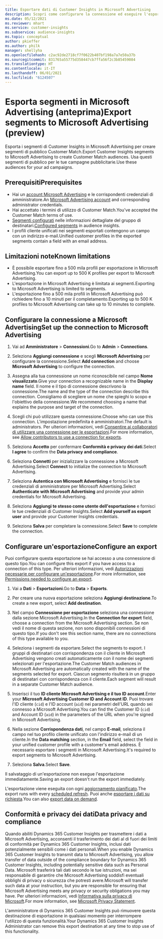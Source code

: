 ```yaml
---
title: Esportare dati di Customer Insights in Microsoft Advertising
description: Scopri come configurare la connessione ed eseguire l'esportazione in Microsoft Advertising.
ms.date: 05/12/2021
ms.reviewer: mhart
ms.service: customer-insights
ms.subservice: audience-insights
ms.topic: conceptual
author: pkieffer
ms.author: philk
manager: shellyha
ms.openlocfilehash: c2ac92de2718cf7f0622b407bf198a7a7e50a37b
ms.sourcegitcommit: 831765a55775d358447cb7ffa56f2c3b85459084
ms.translationtype: HT
ms.contentlocale: it-IT
ms.lasthandoff: 06/01/2021
ms.locfileid: "6124507"
---
```

# <a name="export-segments-to-microsoft-advertising-preview"></a><span data-ttu-id="4bba9-103">Esporta segmenti in Microsoft Advertising (anteprima)</span><span class="sxs-lookup"><span data-stu-id="4bba9-103">Export segments to Microsoft Advertising (preview)</span></span>

<span data-ttu-id="4bba9-104">Esporta i segmenti di Customer Insights in Microsoft Advertising per creare segmenti di pubblico Customer Match.</span><span class="sxs-lookup"><span data-stu-id="4bba9-104">Export Customer Insights segments to Microsoft Advertising to create Customer Match audiences.</span></span> <span data-ttu-id="4bba9-105">Usa questi segmenti di pubblico per le tue campagne pubblicitarie.</span><span class="sxs-lookup"><span data-stu-id="4bba9-105">Use these audiences for your ad campaigns.</span></span>

## <a name="prerequisites"></a><span data-ttu-id="4bba9-106">Prerequisiti</span><span class="sxs-lookup"><span data-stu-id="4bba9-106">Prerequisites</span></span>

-   <span data-ttu-id="4bba9-107">Hai un [account Microsoft Advertising](https://ads.microsoft.com/) e le corrispondenti credenziali di amministratore.</span><span class="sxs-lookup"><span data-stu-id="4bba9-107">An [Microsoft Advertising account](https://ads.microsoft.com/) and corresponding administrator credentials.</span></span>
-   <span data-ttu-id="4bba9-108">Hai accettato i termini di utilizzo di Customer Match.</span><span class="sxs-lookup"><span data-stu-id="4bba9-108">You've accepted the Customer Match terms of use.</span></span> 
-   <span data-ttu-id="4bba9-109">[Segmenti configurati](segments.md) nelle informazioni dettagliate del gruppo di destinatari.</span><span class="sxs-lookup"><span data-stu-id="4bba9-109">[Configured segments](segments.md) in audience insights.</span></span>
-   <span data-ttu-id="4bba9-110">I profili cliente unificati nei segmenti esportati contengono un campo con un indirizzo e-mail.</span><span class="sxs-lookup"><span data-stu-id="4bba9-110">Unified customer profiles in the exported segments contain a field with an email address.</span></span>

## <a name="known-limitations"></a><span data-ttu-id="4bba9-111">Limitazioni note</span><span class="sxs-lookup"><span data-stu-id="4bba9-111">Known limitations</span></span>

- <span data-ttu-id="4bba9-112">È possibile esportare fino a 500 mila profili per esportazione in Microsoft Advertising.</span><span class="sxs-lookup"><span data-stu-id="4bba9-112">You can export up to 500 K profiles per export to Microsoft Advertising.</span></span>
- <span data-ttu-id="4bba9-113">L'esportazione in Microsoft Advertising è limitata ai segmenti.</span><span class="sxs-lookup"><span data-stu-id="4bba9-113">Exporting to Microsoft Advertising is limited to segments.</span></span>
- <span data-ttu-id="4bba9-114">L'esportazione fino a 500 mila profili in Microsoft Advertising può richiedere fino a 10 minuti per il completamento.</span><span class="sxs-lookup"><span data-stu-id="4bba9-114">Exporting up to 500 K profiles to Microsoft Advertising can take up to 10 minutes to complete.</span></span> 


## <a name="set-up-the-connection-to-microsoft-advertising"></a><span data-ttu-id="4bba9-115">Configurare la connessione a Microsoft Advertising</span><span class="sxs-lookup"><span data-stu-id="4bba9-115">Set up the connection to Microsoft Advertising</span></span>

1. <span data-ttu-id="4bba9-116">Vai ad **Amministratore** > **Connessioni**.</span><span class="sxs-lookup"><span data-stu-id="4bba9-116">Go to **Admin** > **Connections**.</span></span>

1. <span data-ttu-id="4bba9-117">Seleziona **Aggiungi connessione** e scegli **Microsoft Advertising** per configurare la connessione.</span><span class="sxs-lookup"><span data-stu-id="4bba9-117">Select **Add connection** and choose **Microsoft Advertising** to configure the connection.</span></span>

1. <span data-ttu-id="4bba9-118">Assegna alla tua connessione un nome riconoscibile nel campo **Nome visualizzato**.</span><span class="sxs-lookup"><span data-stu-id="4bba9-118">Give your connection a recognizable name in the **Display name** field.</span></span> <span data-ttu-id="4bba9-119">Il nome e il tipo di connessione descrivono la connessione.</span><span class="sxs-lookup"><span data-stu-id="4bba9-119">The name and the type of the connection describe this connection.</span></span> <span data-ttu-id="4bba9-120">Consigliamo di scegliere un nome che spieghi lo scopo e l'obiettivo della connessione.</span><span class="sxs-lookup"><span data-stu-id="4bba9-120">We recommend choosing a name that explains the purpose and target of the connection.</span></span>

1. <span data-ttu-id="4bba9-121">Scegli chi può utilizzare questa connessione.</span><span class="sxs-lookup"><span data-stu-id="4bba9-121">Choose who can use this connection.</span></span> <span data-ttu-id="4bba9-122">L'impostazione predefinita è amministratori.</span><span class="sxs-lookup"><span data-stu-id="4bba9-122">The default is administrators.</span></span> <span data-ttu-id="4bba9-123">Per ulteriori informazioni, vedi [Consentire ai collaboratori di utilizzare una connessione per le esportazioni](connections.md#allow-contributors-to-use-a-connection-for-exports).</span><span class="sxs-lookup"><span data-stu-id="4bba9-123">For more information, see [Allow contributors to use a connection for exports](connections.md#allow-contributors-to-use-a-connection-for-exports).</span></span>

1. <span data-ttu-id="4bba9-124">Seleziona **Accetto** per confermare **Conformità e privacy dei dati**.</span><span class="sxs-lookup"><span data-stu-id="4bba9-124">Select **I agree** to confirm the **Data privacy and compliance**.</span></span>

1. <span data-ttu-id="4bba9-125">Seleziona **Connetti** per inizializzare la connessione a Microsoft Advertising.</span><span class="sxs-lookup"><span data-stu-id="4bba9-125">Select **Connect** to initialize the connection to Microsoft Advertising.</span></span>

1. <span data-ttu-id="4bba9-126">Seleziona **Autentica con Microsoft Advertising** e fornisci le tue credenziali di amministratore per Microsoft Advertising.</span><span class="sxs-lookup"><span data-stu-id="4bba9-126">Select **Authenticate with Microsoft Advertising** and provide your admin credentials for Microsoft Advertising.</span></span>

1. <span data-ttu-id="4bba9-127">Seleziona **Aggiungi te stesso come utente dell'esportazione** e fornisci le tue credenziali di Customer Insights.</span><span class="sxs-lookup"><span data-stu-id="4bba9-127">Select **Add yourself as export user** and provide your Customer Insights credentials.</span></span>

1. <span data-ttu-id="4bba9-128">Seleziona **Salva** per completare la connessione.</span><span class="sxs-lookup"><span data-stu-id="4bba9-128">Select **Save** to complete the connection.</span></span>

## <a name="configure-an-export"></a><span data-ttu-id="4bba9-129">Configurare un'esportazione</span><span class="sxs-lookup"><span data-stu-id="4bba9-129">Configure an export</span></span>

<span data-ttu-id="4bba9-130">Puoi configurare questa esportazione se hai accesso a una connessione di questo tipo.</span><span class="sxs-lookup"><span data-stu-id="4bba9-130">You can configure this export if you have access to a connection of this type.</span></span> <span data-ttu-id="4bba9-131">Per ulteriori informazioni, vedi [Autorizzazioni necessarie per configurare un'esportazione](export-destinations.md#set-up-a-new-export).</span><span class="sxs-lookup"><span data-stu-id="4bba9-131">For more information, see [Permissions needed to configure an export](export-destinations.md#set-up-a-new-export).</span></span>

1. <span data-ttu-id="4bba9-132">Vai a **Dati** > **Esportazioni**.</span><span class="sxs-lookup"><span data-stu-id="4bba9-132">Go to **Data** > **Exports**.</span></span>

1. <span data-ttu-id="4bba9-133">Per creare una nuova esportazione seleziona **Aggiungi destinazione**.</span><span class="sxs-lookup"><span data-stu-id="4bba9-133">To create a new export, select **Add destination**.</span></span>

1. <span data-ttu-id="4bba9-134">Nel campo **Connessione per esportazione** seleziona una connessione dalla sezione Microsoft Advertising.</span><span class="sxs-lookup"><span data-stu-id="4bba9-134">In the **Connection for export** field, choose a connection from the Microsoft Advertising section.</span></span> <span data-ttu-id="4bba9-135">Se non vedi il nome di questa sezione, non sono disponibili connessioni di questo tipo.</span><span class="sxs-lookup"><span data-stu-id="4bba9-135">If you don't see this section name, there are no connections of this type available to you.</span></span>

1. <span data-ttu-id="4bba9-136">Seleziona i segmenti da esportare.</span><span class="sxs-lookup"><span data-stu-id="4bba9-136">Select the segments to export.</span></span> <span data-ttu-id="4bba9-137">I gruppi di destinatari con corrispondenza con il cliente in Microsoft Advertising vengono creati automaticamente con il nome dei segmenti selezionati per l'esportazione.</span><span class="sxs-lookup"><span data-stu-id="4bba9-137">The Customer Match audiences in Microsoft Advertising are automatically created with the name of the segments selected for export.</span></span> <span data-ttu-id="4bba9-138">Ciascun segmento risulterà in un gruppo di destinatari con corrispondenza con il cliente.</span><span class="sxs-lookup"><span data-stu-id="4bba9-138">Each segment will result in a separate Customer Match audience.</span></span> 

1. <span data-ttu-id="4bba9-139">Inserisci il tuo **ID cliente Microsoft Advertising e il tuo ID account**.</span><span class="sxs-lookup"><span data-stu-id="4bba9-139">Enter your **Microsoft Advertising Customer ID and Account ID**.</span></span> <span data-ttu-id="4bba9-140">Puoi trovare l'ID cliente (`cid`) e l'ID account (`aid`) nei parametri dell'URL quando sei connesso a Microsoft Advertising.</span><span class="sxs-lookup"><span data-stu-id="4bba9-140">You can find the Customer ID (`cid`) and Account ID (`aid`) in the parameters of the URL when you're signed in Microsoft Advertising.</span></span>

1. <span data-ttu-id="4bba9-141">Nella sezione **Corrispondenza dati**, nel campo **E-mail**, seleziona il campo nel tuo profilo cliente unificato con l'indirizzo e-mail di un cliente.</span><span class="sxs-lookup"><span data-stu-id="4bba9-141">In the **Data matching** section, in the **Email** field, select the field in your unified customer profile with a customer's email address.</span></span> <span data-ttu-id="4bba9-142">È necessario esportare i segmenti in Microsoft Advertising.</span><span class="sxs-lookup"><span data-stu-id="4bba9-142">It's required to export segments to Microsoft Advertising.</span></span>

1. <span data-ttu-id="4bba9-143">Seleziona **Salva**.</span><span class="sxs-lookup"><span data-stu-id="4bba9-143">Select **Save**.</span></span>

<span data-ttu-id="4bba9-144">Il salvataggio di un'esportazione non esegue l'esportazione immediatamente.</span><span class="sxs-lookup"><span data-stu-id="4bba9-144">Saving an export doesn't run the export immediately.</span></span>

<span data-ttu-id="4bba9-145">L'esportazione viene eseguita con ogni [aggiornamento pianificato](system.md#schedule-tab).</span><span class="sxs-lookup"><span data-stu-id="4bba9-145">The export runs with every [scheduled refresh](system.md#schedule-tab).</span></span> <span data-ttu-id="4bba9-146">Puoi anche [esportare i dati su richiesta](export-destinations.md#run-exports-on-demand).</span><span class="sxs-lookup"><span data-stu-id="4bba9-146">You can also [export data on demand](export-destinations.md#run-exports-on-demand).</span></span> 


## <a name="data-privacy-and-compliance"></a><span data-ttu-id="4bba9-147">Conformità e privacy dei dati</span><span class="sxs-lookup"><span data-stu-id="4bba9-147">Data privacy and compliance</span></span>

<span data-ttu-id="4bba9-148">Quando abiliti Dynamics 365 Customer Insights per trasmettere i dati a Microsoft Advertising, acconsenti il trasferimento dei dati al di fuori dei limiti di conformità per Dynamics 365 Customer Insights, inclusi dati potenzialmente sensibili come i dati personali.</span><span class="sxs-lookup"><span data-stu-id="4bba9-148">When you enable Dynamics 365 Customer Insights to transmit data to Microsoft Advertising, you allow transfer of data outside of the compliance boundary for Dynamics 365 Customer Insights, including potentially sensitive data such as Personal Data.</span></span> <span data-ttu-id="4bba9-149">Microsoft trasferirà tali dati secondo le tue istruzioni, ma sei responsabile di garantire che Microsoft Advertising soddisfi eventuali obblighi di privacy o sicurezza che potresti avere.</span><span class="sxs-lookup"><span data-stu-id="4bba9-149">Microsoft will transfer such data at your instruction, but you are responsible for ensuring that Microsoft Advertising meets any privacy or security obligations you may have.</span></span> <span data-ttu-id="4bba9-150">Per ulteriori informazioni, vedi [Informativa sulla privacy di Microsoft](https://go.microsoft.com/fwlink/?linkid=396732).</span><span class="sxs-lookup"><span data-stu-id="4bba9-150">For more information, see [Microsoft Privacy Statement](https://go.microsoft.com/fwlink/?linkid=396732).</span></span>

<span data-ttu-id="4bba9-151">L'amministratore di Dynamics 365 Customer Insights può rimuovere questa destinazione di esportazione in qualsiasi momento per interrompere l'utilizzo di questa funzionalità.</span><span class="sxs-lookup"><span data-stu-id="4bba9-151">Your Dynamics 365 Customer Insights Administrator can remove this export destination at any time to stop use of this functionality.</span></span>
